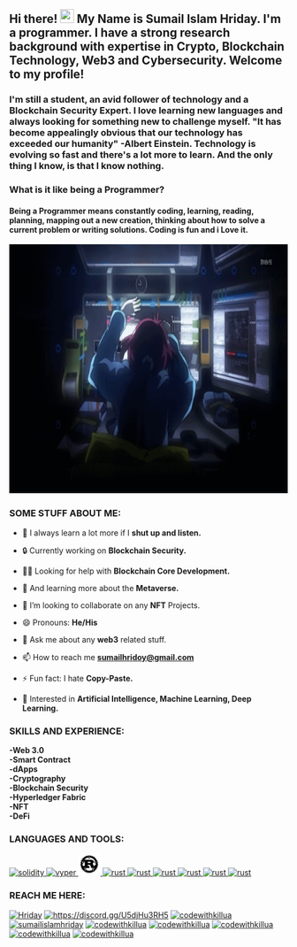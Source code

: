 <h2>Hi there! <img src="https://camo.githubusercontent.com/e8e7b06ecf583bc040eb60e44eb5b8e0ecc5421320a92929ce21522dbc34c891/68747470733a2f2f6d656469612e67697068792e636f6d2f6d656469612f6876524a434c467a6361737252346961377a2f67697068792e676966" height="25" width="25"/></a>
  My Name is Sumail Islam Hriday. I'm a programmer. I have a strong research background with expertise in Crypto, Blockchain Technology, Web3 and Cybersecurity. Welcome to my profile!</h2>
  <h3>I'm still a student, an avid follower of technology and a Blockchain Security Expert. I love learning new languages and always looking for something new to challenge myself.
"It has become appealingly obvious that our technology has exceeded our humanity"  -Albert Einstein.
  Technology is evolving so fast and there's a lot more to learn. And the only thing I know, is that I know nothing.</h3>
  <h3>What is it like being a Programmer?</h3>
  <h4>Being a Programmer means constantly coding, learning, reading, planning, mapping out a new creation, thinking about how to solve a current problem or writing solutions. Coding is fun and i Love it.</h4>


<img src="https://raw.githubusercontent.com/arneja-arnav/arneja-arnav/main/CS-gif.gif" alt="cryptokillua" height="450" width="900"/></a>
  
</b></pre>
<h3 align="left">SOME STUFF ABOUT ME:</h3>

- 🧠 I always learn a lot more if I **shut up and listen.**
 
- 🔒 Currently working on **Blockchain Security.**

- 🧑‍💻 Looking for help with **Blockchain Core Development.**

- 🥽 And learning more about the **Metaverse.**

- 🌉 I’m looking to collaborate on any **NFT** Projects.

- 😄 Pronouns: **He/His**

- 💬 Ask me about any **web3** related stuff.

- 📫 How to reach me **sumailhridoy@gmail.com**

- ⚡ Fun fact: I hate **Copy-Paste.**

- 🤖 Interested in **Artificial Intelligence, Machine Learning, Deep Learning.**


<h3 align="left">SKILLS AND EXPERIENCE:</h3>
<div> <b>-Web 3.0</b></div>
<div> <b>-Smart Contract</b></div>
<div> <b>-dApps</b></div>
<div> <b>-Cryptography</b></div>
<div> <b>-Blockchain Security</b></div>
<div> <b>-Hyperledger Fabric</b></div>
<div> <b>-NFT</b></div>
<div> <b>-DeFi</b></div>


<h3 align="left">LANGUAGES AND TOOLS:</h3>
<div align="left">
  <a href="https://docs.soliditylang.org" target="_blank" rel="noreferrer"> <img src="https://img.icons8.com/ios-filled/50/000000/solidity.png" alt="solidity" width="40"           height="40"/> </a>
  <a href="https://www.rust-lang.org" target="_blank" rel="noreferrer"> <img src="https://vyper.readthedocs.io/en/stable/_images/vyper-logo-transparent.svg" alt="vyper" width="40" height="40"/> </a>
  <a href="https://www.rust-lang.org" target="_blank" rel="noreferrer"> <img src="https://raw.githubusercontent.com/devicons/devicon/master/icons/rust/rust-plain.svg" alt="rust" width="40" height="40"/> </a>
<a href="https://www.javascript.com" target="_blank" rel="noreferrer"> <img src="https://img.icons8.com/ios-filled/50/000000/javascript-logo.png" alt="rust" width="40" height="40"/> </a>
<a href="https://www.python.org" target="_blank" rel="noreferrer"> <img src="https://img.icons8.com/ios-filled/50/000000/python.png" alt="rust" width="40" height="40"/> </a>
<a href="https://en.wikipedia.org/wiki/C%2B%2B" target="_blank" rel="noreferrer"> <img src="https://img.icons8.com/ios-filled/50/000000/c-plus-plus-logo.png" alt="rust" width="40" height="40"/> </a>
<a href="https://docs.microsoft.com/en-us/dotnet/csharp" target="_blank" rel="noreferrer"> <img src="https://img.icons8.com/ios-filled/50/000000/c-sharp-logo.png" alt="rust" width="40" height="40"/> </a>
<a href="https://www.java.com" target="_blank" rel="noreferrer"> <img src="https://img.icons8.com/ios-filled/50/000000/java-coffee-cup-logo--v1.png" alt="rust" width="40" height="40"/> </a>
<a href="https://go.dev" target="_blank" rel="noreferrer"> <img src="https://img.icons8.com/ios-filled/50/000000/go.png" alt="rust" width="40" height="40"/> </a>

  <h3>REACH ME HERE:</h3>
<p align="left">
<a href="https://www.linkedin.com/in/sumailislamhriday" target="blank"><img src="https://img.icons8.com/glyph-neue/64/000000/linkedin-circled.png" alt="Hriday" height="40" width="40" /></a>
<a href="https://discord.gg/https://discord.gg/U5djHu3RH5" target="blank"><img src="https://img.icons8.com/ios-filled/50/000000/discord-logo.png" alt="https://discord.gg/U5djHu3RH5" height="40" width="40" /></a>
<a href="https://instagram.com/csumailislamhriday" target="blank"><img src="https://img.icons8.com/fluency-systems-filled/48/000000/instagram-new.png" alt="codewithkillua" height="40" width="40" /></a>
<a href="https://fb.com/sumailislamhriday" target="blank"><img src="https://img.icons8.com/ios-filled/50/000000/facebook-new.png" alt="sumailislamhriday" height="40" width="40" /></a> 
<a href="https://twitter.com/codewithkillua" target="blank"><img src="https://img.icons8.com/ios-filled/50/000000/twitter-circled--v1.png" alt="codewithkillua" height="40" width="40" /></a>
<a href="https://hashnode.com/@codewithkillua" target="blank"><img src="https://img.icons8.com/ios-filled/50/000000/circled-h.png" alt="codewithkillua" height="40" width="40" /></a>
<a href="https://www.hackerrank.com/codewithkillua" target="blank"><img src="https://img.icons8.com/windows/32/000000/hackerrank.png" alt="codewithkillua" height="40" width="40" /></a>
<a href="https://www.reddit.com/user/codewithkillua" target="blank"><img src="https://img.icons8.com/glyph-neue/64/000000/reddit.png" alt="codewithkillua" height="40" width="40" /></a>  
<a href="https://www.youtube.com/c/codewithkillua" target="blank"><img src="https://img.icons8.com/ios-filled/50/000000/youtube-play.png" alt="codewithkillua" height="40" width="40" /></a> 
</div>

